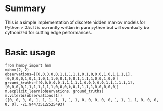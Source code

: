 # Summary

This is a simple implementation of discrete hidden markov models for Python > 2.5. It is currently written in pure python but will eventually be cythonized for cutting edge performances.

# Basic usage

	from hmmpy import hmm
	m=hmm(2, 2)
	observations=[[0,0,0,0,0,1,1,1,1,1,0,1,0,0,0,1,0,1,1,1,1],[0,0,0,0,1,0,1,1,0,1,1,0,0,1,0,0,1,1,1,1,0,0,1,0,0]]
	ground_truths=[[0,0,0,0,0,1,1,1,1,1,0,0,0,0,0,1,1,1,1,1,1],[0,0,0,0,1,1,1,1,1,1,1,0,0,0,0,0,1,1,1,1,0,0,0,0,0]]
	m.explicit_learn(observations, ground_truths)
	m.viterbi(observations[1])
	([0, 0, 0, 0, 1, 1, 1, 1, 1, 1, 1, 0, 0, 0, 0, 0, 1, 1, 1, 1, 0, 0, 0, 0, 0], -21.944735122525493)
